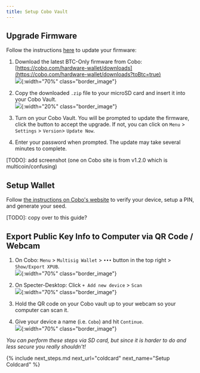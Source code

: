 ```yaml
---
title: Setup Cobo Vault
---
```


## Upgrade Firmware
Follow the instructions [here](https://support.cobo.com/hc/en-us/articles/360046064053-Upgrading-Firmware) to update your firmware:

1. Download the latest BTC-Only firmware from Cobo:  
[https://cobo.com/hardware-wallet/downloads](https://cobo.com/hardware-wallet/downloads?toBtc=true)  
![](/assets/img/setup-cobo-download-firmware.png){:width="70%" class="border_image"}

1. Copy the downloaded `.zip` file to your microSD card and insert it into your Cobo Vault.  
![](/assets/img/setup-cobo-insert-sd.png){:width="20%" class="border_image"}

1. Turn on your Cobo Vault.
You will be prompted to update the firmware, click the button to accept the upgrade.
If not, you can click on `Menu` > `Settings` > `Version`> `Update Now`.

1. Enter your password when prompted. The update may take several minutes to complete.

[TODO]: add screenshot (one on Cobo site is from v1.2.0 which is multicoin/confusing)

## Setup Wallet
Follow [the instructions on Cobo's website](https://support.cobo.com/hc/en-us/articles/360045490014-Getting-started-in-5-steps) to verify your device, setup a PIN, and generate your seed.

[TODO]: copy over to this guide?

## Export Public Key Info to Computer via QR Code / Webcam
1. On Cobo: `Menu` > `Multisig Wallet` > `•••` button in the top right > `Show/Export XPUB`.  
![](/assets/img/setup-cobo-export-pubkey.jpg){:width="70%" class="border_image"}

1. On Specter-Desktop: Click `+ Add new device` > `Scan`  
![](/assets/img/setup-cobo-specter-scan.jpg){:width="70%" class="border_image"}

1. Hold the QR code on your Cobo vault up to your webcam so your computer can scan it.

1. Give your device a name (i.e. `Cobo`) and hit `Continue`.  
![](/assets/img/setup-cobo-specter-scanned.jpg){:width="70%" class="border_image"}

_You can perform these steps via SD card, but since it is harder to do and less secure you really shouldn't!_


{% include next_steps.md next_url="coldcard" next_name="Setup Coldcard" %}
